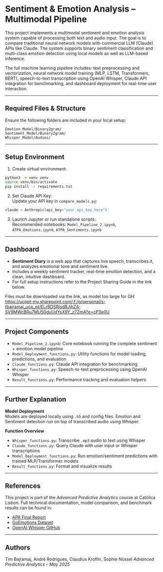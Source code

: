 # Sentiment & Emotion Analysis – Multimodal Pipeline

This project implements a multimodal sentiment and emotion analysis system capable of processing both text and audio input. The goal is to compare traditional neural network models with commercial LLM (Claude) APIs like Claude. The system supports binary sentiment classification and multi-class emotion detection using local models as well as LLM-based inference.

The full machine learning pipeline includes: text preprocessing and vectorization, neural network model training (MLP, LSTM, Transformers, BERT), speech-to-text transcription using OpenAI Whisper, Claude API integration for benchmarking, and dashboard deployment for real-time user interaction.

---

## Required Files & Structure

Ensure the following folders are included in your local setup:

```
Emotion_Model/Binary2gram/
Sentiment_Model/Binary2gram/
Whisper_Model/Audios/
```

---

## Setup Environment

1. Create virtual environment:
```bash
python3 -m venv venv
source venv/bin/activate
pip install -r requirements.txt
```

2. Set Claude API Key:  
Update your API key in `compare_models.py`:
```python
claude = Anthropic(api_key="your_api_key_here")
```

3. Launch Jupyter or run standalone scripts:  
Recommended notebooks: `Model_Pipeline_2.ipynb`, `ATPA_Emotions.ipynb`, `ATPA_Sentiments.ipynb`

---

## Dashboard

- **Sentiment Diary** is a web app that captures live speech, transcribes it, and analyzes emotional tone and sentiment live.
- Includes a weekly sentiment tracker, real-time emotion detection, and a clean, intuitive dashboard.
- For full setup instructions refer to the Project Sharing Guide in the link below.

Files must be downloaded via the link, as model too large for GH:  
https://ucppt-my.sharepoint.com/:f:/g/personal/s-tbajramaj_ucp_pt/ELrBDSRIsdBJjhZA-SV9MWcBRu7MU50duUdYsX9Y_z7ZmA?e=cP3e0U

---

## Project Components

- `Model_Pipeline_2.ipynb`: Core notebook running the complete sentiment + emotion model pipeline
- `Model_Deployment_functions.py`: Utility functions for model loading, predictions, and evaluation
- `Claude_functions.py`: Claude API integration for benchmarking
- `Whisper_functions.py`: Speech-to-text preprocessing using OpenAI Whisper
- `Result_functions.py`: Performance tracking and evaluation helpers

---

## Further Explanation

**Model Deployment**  
Models are deployed locally using `.h5` and config files. Emotion and Sentiment detection run on top of transcribed audio using Whisper.

**Function Overview**
- `Whisper_functions.py`: Transcribe `.mp3` audio to text using Whisper
- `Claude_functions.py`: Query Claude with user input or Whisper transcriptions
- `Model_Deployment_functions.py`: Run emotion/sentiment predictions with trained MLP/Transformer models
- `Result_functions.py`: Format and visualize results

---

## References

This project is part of the *Advanced Predictive Analytics* course at Católica Lisbon. Full technical documentation, model comparison, and benchmark results can be found in:

- [APA Final Report](https://github.com/timbaaacodes/APA_shared)
- [GoEmotions Dataset](https://research.google/blog/goemotions-a-dataset-for-fine-grained-emotion-classification/)
- [OpenAI Whisper GitHub](https://github.com/openai/whisper)
---

## Authors

Tim Bajramaj, André Rodrigues, Claudius Kroflin, Sophie Nüssel
*Advanced Predictive Analytics – May 2025*





